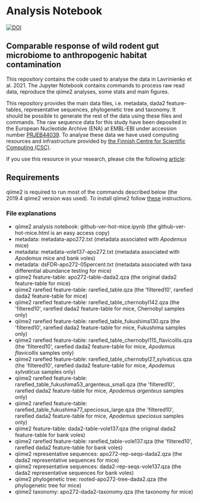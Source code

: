 # Analysis Notebook
[![DOI](https://zenodo.org/badge/DOI/10.5281/zenodo.4670304.svg)](https://doi.org/10.5281/zenodo.4670304)

## Comparable response of wild rodent gut microbiome to anthropogenic habitat contamination

This repository contains the code used to analyse the data in Lavrinienko et al. 2021. The Jupyter Notebook contains commands to process raw read data, reproduce the qiime2 analyses, some stats and main figures.

This repository provides the main data files, i.e. metadata, dada2 feature-tables, representative sequences, phylogenetic tree and taxonomy. It should be possible to generate the rest of the data using these files and commands. The raw sequence data for this study have been deposited in the European Nucleotide Archive (ENA) at EMBL-EBI under accession number [PRJEB44039](https://www.ebi.ac.uk/ena/browser/view/PRJEB44039). To analyse these data we have used computing resources and infrastructure provided by [the Finnish Centre for Scientific Computing (CSC)](https://www.csc.fi/csc).

If you use this resource in your research, please cite the following [article](xxx):



## Requirements

qiime2 is required to run most of the commands described below (the 2019.4 qiime2 version was used).
To install qiime2 follow [these](https://docs.qiime2.org/2019.4/install/) instructions.

### File explanations

 - qiime2 analysis notebook: github-ver-hot-mice.ipynb (the github-ver-hot-mice.html is an easy access copy)
 - metadata: metadata-apo272.txt (metadata associated with *Apodemus* mice)
 - metadata: metadata-vole137-apo272.txt (metadata associated with *Apodemus* mice and bank voles)
 - metadata: dsFDR-apo272-05percent.txt (metadata associated with taxa differential abundance testing for mice)
 - qiime2 feature-table: apo272-table-dada2.qza (the original dada2 feature-table for mice)
 - qiime2 rarefied feature-table: rarefied_table.qza (the 'filtered10', rarefied dada2 feature-table for mice)
 - qiime2 rarefied feature-table: rarefied_table_chernobyl142.qza (the 'filtered10', rarefied dada2 feature-table for mice, Chernobyl samples only)
 - qiime2 rarefied feature-table: rarefied_table_fukushima130.qza (the 'filtered10', rarefied dada2 feature-table for mice, Fukushima samples only)
 - qiime2 rarefied feature-table: rarefied_table_chernobyl115_flavicollis.qza (the 'filtered10', rarefied dada2 feature-table for mice, *Apodemus flavicollis* samples only)
 - qiime2 rarefied feature-table: rarefied_table_chernobyl27_sylvaticus.qza (the 'filtered10', rarefied dada2 feature-table for mice, *Apodemus sylvaticus* samples only)
 - qiime2 rarefied feature-table: rarefied_table_fukushima53_argenteus_small.qza (the 'filtered10', rarefied dada2 feature-table for mice, *Apodemus argenteus* samples only)
 - qiime2 rarefied feature-table: rarefied_table_fukushima77_speciosus_large.qza (the 'filtered10', rarefied dada2 feature-table for mice, *Apodemus speciosus* samples only)
 - qiime2 feature-table: dada2-table-vole137.qza (the original dada2 feature-table for bank voles)
 - qiime2 rarefied feature-table: rarefied_table-vole137.qza (the 'filtered10', rarefied dada2 feature-table for bank voles)
 - qiime2 representative sequences: apo272-rep-seqs-dada2.qza (the dada2 representative sequences for mice)
 - qiime2 representative sequences: dada2-rep-seqs-vole137.qza (the dada2 representative sequences for bank voles)
 - qiime2 phylogenetic tree: rooted-apo272-tree-dada2.qza (the phylogenetic tree for mice)
 - qiime2 taxonomy: apo272-dada2-taxonomy.qza (the taxonomy for mice)
